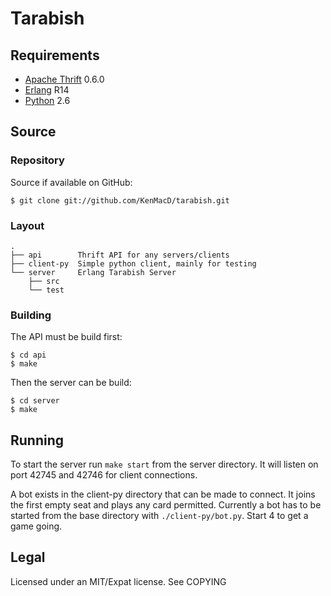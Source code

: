 Tarabish
========

## Requirements ################################################################
 * [Apache Thrift](http://thrift.apache.org/) 0.6.0
 * [Erlang](http://www.erlang.org/) R14
 * [Python](http://www.python.org/) 2.6

## Source ######################################################################
### Repository #################################################################
Source if available on GitHub:

    $ git clone git://github.com/KenMacD/tarabish.git

### Layout #####################################################################

    .
    ├── api        Thrift API for any servers/clients
    ├── client-py  Simple python client, mainly for testing
    └── server     Erlang Tarabish Server
        ├── src
        └── test

### Building ###################################################################

The API must be build first:

    $ cd api
    $ make

Then the server can be build:

    $ cd server
    $ make

## Running #####################################################################

To start the server run `make start` from the server directory. It will listen
on port 42745 and 42746 for client connections.

A bot exists in the client-py directory that can be made to connect. It joins
the first empty seat and plays any card permitted. Currently a bot has to be
started from the base directory with `./client-py/bot.py`. Start 4 to get a
game going.

## Legal #######################################################################

Licensed under an MIT/Expat license. See COPYING
